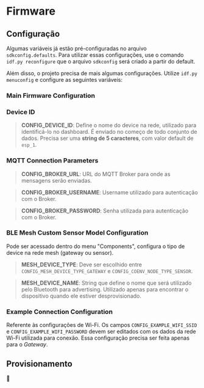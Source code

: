 # Firmware

## Configuração 

Algumas variáveis já estão pré-configuradas no arquivo `sdkconfig.defaults`. Para utilizar essas configurações, use o comando `idf.py reconfigure` que o arquivo `sdkconfig` será criado a partir do default. 

Além disso, o projeto precisa de mais algumas configurações. Utilize `idf.py menuconfig` e configure as seguintes variáveis:

### **Main Firmware Configuration**
### Device ID

> **CONFIG_DEVICE_ID**: Define o nome do device na rede, utilizado para identificá-lo no dashboard. É enviado no começo de todo conjunto de dados. Precisa ser uma **string de 5 caracteres**, com valor default de `esp_1`. 

### MQTT Connection Parameters

> **CONFIG_BROKER_URL**: URL do MQTT Broker para onde as mensagens serão enviadas.

> **CONFIG_BROKER_USERNAME**: Username utilizado para autenticação com o Broker.

> **CONFIG_BROKER_PASSWORD**: Senha utilizada para autenticação com o Broker.

### **BLE Mesh Custom Sensor Model Configuration**

Pode ser acessado dentro do menu "Components", configura o tipo de device na rede mesh (gateway ou sensor).

> **MESH_DEVICE_TYPE**: Deve ser escolhido entre `CONFIG_MESH_DEVICE_TYPE_GATEWAY` e `CONFIG_COENV_NODE_TYPE_SENSOR`.

> **MESH_DEVICE_NAME**: String que define o nome que será utilizado pelo Bluetooth para advertising. Utilizado apenas para encontrar o dispositivo quando ele estiver desprovisionado.

### **Example Connection Configuration**

Referente às configurações de Wi-Fi. Os campos `CONFIG_EXAMPLE_WIFI_SSID` e `CONFIG_EXAMPLE_WIFI_PASSWORD` devem ser editados com os dados da rede Wi-Fi utilizada para conexão. Essa configuração precisa ser feita apenas para o *Gateway*. 


## Provisionamento

:construction:
